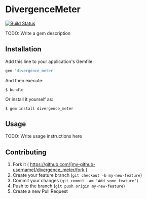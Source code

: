 # DivergenceMeter

[![Build Status](https://travis-ci.org/sugamasao/divergence_meter.svg)](https://travis-ci.org/sugamasao/divergence_meter)

TODO: Write a gem description

## Installation

Add this line to your application's Gemfile:

```ruby
gem 'divergence_meter'
```

And then execute:

    $ bundle

Or install it yourself as:

    $ gem install divergence_meter

## Usage

TODO: Write usage instructions here

## Contributing

1. Fork it ( https://github.com/[my-github-username]/divergence_meter/fork )
2. Create your feature branch (`git checkout -b my-new-feature`)
3. Commit your changes (`git commit -am 'Add some feature'`)
4. Push to the branch (`git push origin my-new-feature`)
5. Create a new Pull Request
